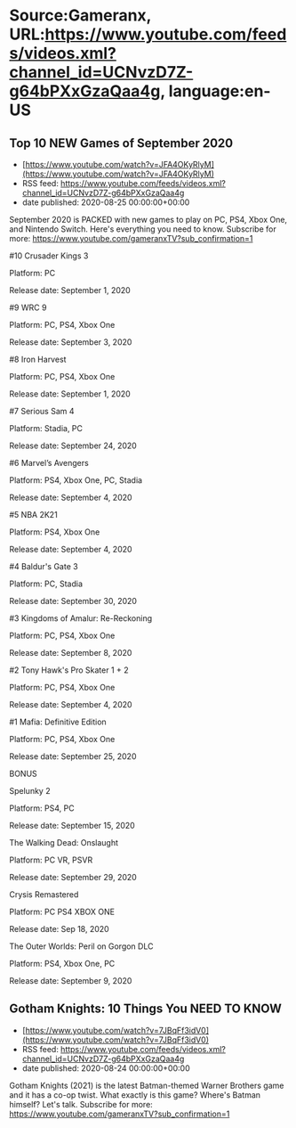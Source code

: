 # Source:Gameranx, URL:https://www.youtube.com/feeds/videos.xml?channel_id=UCNvzD7Z-g64bPXxGzaQaa4g, language:en-US

## Top 10 NEW Games of September 2020
 - [https://www.youtube.com/watch?v=JFA4OKyRlyM](https://www.youtube.com/watch?v=JFA4OKyRlyM)
 - RSS feed: https://www.youtube.com/feeds/videos.xml?channel_id=UCNvzD7Z-g64bPXxGzaQaa4g
 - date published: 2020-08-25 00:00:00+00:00

September 2020 is PACKED with new games to play on PC, PS4, Xbox One, and Nintendo Switch. Here's everything you need to know.
Subscribe for more: https://www.youtube.com/gameranxTV?sub_confirmation=1

#10 Crusader Kings 3 

Platform: PC

Release date: September 1, 2020


#9 WRC 9 

Platform: PC, PS4, Xbox One

Release date: September 3, 2020


#8 Iron Harvest 

Platform: PC, PS4, Xbox One

Release date: September 1, 2020


#7 Serious Sam 4 

Platform: Stadia, PC

Release date: September 24, 2020


#6 Marvel’s Avengers 

Platform: PS4, Xbox One, PC, Stadia

Release date: September 4, 2020


#5 NBA 2K21 

Platform: PS4, Xbox One

Release date: September 4, 2020


#4 Baldur's Gate 3 

Platform: PC, Stadia

Release date: September 30, 2020


#3 Kingdoms of Amalur: Re-Reckoning 

Platform: PC, PS4, Xbox One

Release date: September 8, 2020


#2 Tony Hawk's Pro Skater 1 + 2 

Platform: PC, PS4, Xbox One

Release date: September 4, 2020



#1 Mafia: Definitive Edition 

Platform: PC, PS4, Xbox One

Release date: September 25, 2020


BONUS



Spelunky 2 

Platform: PS4, PC

Release date: September 15, 2020


The Walking Dead: Onslaught 

Platform: PC VR, PSVR

Release date: September 29, 2020



Crysis Remastered 

Platform: PC PS4 XBOX ONE

Release date: Sep 18, 2020


The Outer Worlds: Peril on Gorgon DLC 

Platform: PS4, Xbox One, PC

Release date: September 9, 2020

## Gotham Knights: 10 Things You NEED TO KNOW
 - [https://www.youtube.com/watch?v=7JBqFf3idV0](https://www.youtube.com/watch?v=7JBqFf3idV0)
 - RSS feed: https://www.youtube.com/feeds/videos.xml?channel_id=UCNvzD7Z-g64bPXxGzaQaa4g
 - date published: 2020-08-24 00:00:00+00:00

Gotham Knights (2021) is the latest Batman-themed Warner Brothers game and it has a co-op twist. What exactly is this game? Where's Batman himself? Let's talk.
Subscribe for more: https://www.youtube.com/gameranxTV?sub_confirmation=1

